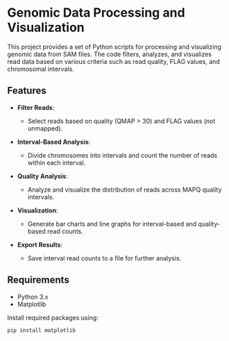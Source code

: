# Genomic Data Processing and Visualization

This project provides a set of Python scripts for processing and visualizing genomic data from SAM files. The code filters, analyzes, and visualizes read data based on various criteria such as read quality, FLAG values, and chromosomal intervals.

## Features

- **Filter Reads**:
  - Select reads based on quality (QMAP > 30) and FLAG values (not unmapped).
  
- **Interval-Based Analysis**:
  - Divide chromosomes into intervals and count the number of reads within each interval.
  
- **Quality Analysis**:
  - Analyze and visualize the distribution of reads across MAPQ quality intervals.
  
- **Visualization**:
  - Generate bar charts and line graphs for interval-based and quality-based read counts.

- **Export Results**:
  - Save interval read counts to a file for further analysis.

## Requirements

- Python 3.x
- Matplotlib

Install required packages using:
```bash
pip install matplotlib

